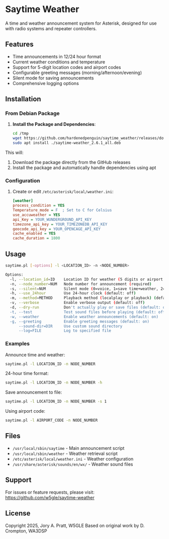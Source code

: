 # Saytime Weather

A time and weather announcement system for Asterisk, designed for use with radio systems and repeater controllers.

## Features

* Time announcements in 12/24 hour format
* Current weather conditions and temperature
* Support for 5-digit location codes and airport codes
* Configurable greeting messages (morning/afternoon/evening)
* Silent mode for saving announcements
* Comprehensive logging options

## Installation

### From Debian Package

1. **Install the Package and Dependencies**:
   ```bash
   cd /tmp
   wget https://github.com/hardenedpenguin/saytime_weather/releases/download/v2.6.1/saytime-weather_2.6.1_all.deb
   sudo apt install ./saytime-weather_2.6.1_all.deb
   ```

This will:
1. Download the package directly from the GitHub releases
2. Install the package and automatically handle dependencies using apt

### Configuration

1. Create or edit `/etc/asterisk/local/weather.ini`:
   ```ini
   [weather]
   process_condition = YES
   Temperature_mode = F  ; Set to C for Celsius
   use_accuweather = YES
   api_Key = YOUR_WUNDERGROUND_API_KEY
   timezone_api_key = YOUR_TIMEZONEDB_API_KEY
   geocode_api_key = YOUR_OPENCAGE_API_KEY
   cache_enabled = YES
   cache_duration = 1800
   ```

## Usage

```bash
saytime.pl [-options] -l <LOCATION_ID> -n <NODE_NUMBER>

Options:
  -l, --location_id=ID    Location ID for weather (5 digits or airport code)
  -n, --node_number=NUM   Node number for announcement (required)
  -s, --silent=NUM        Silent mode (0=voice, 1=save time+weather, 2=save weather only)
  -h, --use_24hour        Use 24-hour clock (default: off)
  -m, --method=METHOD     Playback method (localplay or playback) (default: localplay)
  -v, --verbose           Enable verbose output (default: off)
  -d, --dry-run           Don't actually play or save files (default: off)
  -t, --test              Test sound files before playing (default: off)
  -w, --weather           Enable weather announcements (default: on)
  -g, --greeting          Enable greeting messages (default: on)
      --sound-dir=DIR     Use custom sound directory
      --log=FILE          Log to specified file
```

### Examples

Announce time and weather:
```bash
saytime.pl -l LOCATION_ID -n NODE_NUMBER
```

24-hour time format:
```bash
saytime.pl -l LOCATION_ID -n NODE_NUMBER -h
```

Save announcement to file:
```bash
saytime.pl -l LOCATION_ID -n NODE_NUMBER -s 1
```

Using airport code:
```bash
saytime.pl -l AIRPORT_CODE -n NODE_NUMBER
```

## Files

* `/usr/local/sbin/saytime` - Main announcement script
* `/usr/local/sbin/weather` - Weather retrieval script
* `/etc/asterisk/local/weather.ini` - Weather configuration
* `/usr/share/asterisk/sounds/en/wx/` - Weather sound files

## Support

For issues or feature requests, please visit:
https://github.com/w5gle/saytime-weather

## License

Copyright 2025, Jory A. Pratt, W5GLE
Based on original work by D. Crompton, WA3DSP
